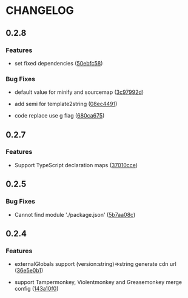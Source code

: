 # CHANGELOG

## 0.2.8

### Features

- set fixed dependencies ([50ebfc58](https://github.com/lisonge/vite-plugin-monkey/commit/ba5d80f2b926bfbff1dc2f6d49f3950150ebfc58))

### Bug Fixes

- default value for minify and sourcemap ([3c97992d](https://github.com/lisonge/vite-plugin-monkey/commit/6f8a0dcf452cf90a6e5d537796671c8a3c97992d))

- add semi for template2string ([08ec4491](https://github.com/lisonge/vite-plugin-monkey/commit/bc6e47df8cf24efeb8ff454559ebf7c408ec4491))

- code replace use g flag ([680ca675](https://github.com/lisonge/vite-plugin-monkey/commit/3c332637f2eab738c73ee7c1c873f1e2680ca675))

## 0.2.7

### Features

- Support TypeScript declaration maps ([37010cce](https://github.com/lisonge/vite-plugin-monkey/commit/7d03faa4e7e905b4cd421c7951b11dd137010cce))

## 0.2.5

### Bug Fixes

- Cannot find module './package.json' ([5b7aa08c](https://github.com/lisonge/vite-plugin-monkey/commit/bd63a06491c46af64109a3f9dcf2202d5b7aa08c))

## 0.2.4

### Features

- externalGlobals support (version:string)=>string generate cdn url ([36e5e0b1](https://github.com/lisonge/vite-plugin-monkey/commit/95b3ea04d3d818d5e49ebfb20e1a21e236e5e0b1))

- support Tampermonkey, Violentmonkey and Greasemonkey merge config ([143a10f0](https://github.com/lisonge/vite-plugin-monkey/commit/55c467357c3fdf439c9f51fe7a1280f6143a10f0))
